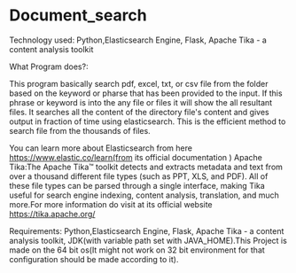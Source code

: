 # Document_search
Technology used: Python,Elasticsearch Engine, Flask, Apache Tika - a content analysis toolkit

What Program does?: 

This program basically search pdf, excel, txt, or csv file from the folder based on the keyword or pharse that has been provided to the input. If this phrase or keyword is into the any file or files it will show the all resultant files. It searches all the content of the directory file's content and gives output in fraction of time using elasticsearch. This is the efficient method to search file from the thousands of files.

You can learn more about Elasticsearch from here https://www.elastic.co/learn(from its official documentation )
Apache Tika:The Apache Tika™ toolkit detects and extracts metadata and text from over a thousand different file types (such as PPT, XLS,                and PDF). All of these file types can be parsed through a single interface, making Tika useful for search engine indexing,                content analysis, translation, and much more.For more information do visit at its official website https://tika.apache.org/ 

Requirements:
        Python,Elasticsearch Engine, Flask, Apache Tika - a content analysis toolkit, JDK(with variable path set with JAVA_HOME).This Project is made on the 64 bit os(It might not work on 32 bit environment for that configuration should be made according to it).
